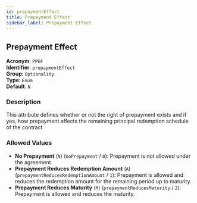 ```yaml
---
id: prepaymentEffect
title: Prepayment Effect
sidebar_label: Prepayment Effect
---
```


## Prepayment Effect

**Acronym**: `PPEF`  
**Identifier**: `prepaymentEffect`  
**Group**: `Optionality`  
**Type**: `Enum`  
**Default**: `N`  

### Description
This attribute defines whether or not the right of prepayment exists and if yes, how prepayment affects the remaining principal redemption schedule of the contract

### Allowed Values
- **No Prepayment** (`N`) (`noPrepayment` / `0`): Prepayment is not allowed under the agreement.
- **Prepayment Reduces Redemption Amount** (`A`) (`prepaymentReducesRedemptionAmount` / `1`): Prepayment is allowed and reduces the redemption amount for the remaining period up to maturity.
- **Prepayment Reduces Maturity** (`M`) (`prepaymentReducesMaturity` / `2`): Prepayment is allowed and reduces the maturity.
